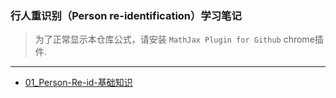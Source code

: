 ### 行人重识别（Person re-identification）学习笔记

> 为了正常显示本仓库公式，请安装 ```MathJax Plugin for Github``` chrome插件.

---

* [01_Person-Re-id-基础知识](./01_Person-Re-id.md)
